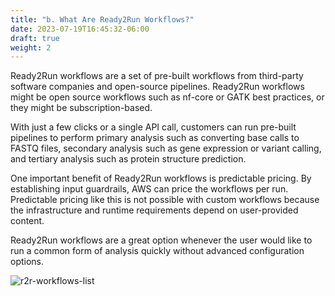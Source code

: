 ```yaml
---
title: "b. What Are Ready2Run Workflows?"
date: 2023-07-19T16:45:32-06:00
draft: true
weight: 2
---
```


Ready2Run workflows are a set of pre-built workflows from third-party software companies and open-source pipelines. Ready2Run workflows might be open source workflows such as nf-core or GATK best practices, or they might be subscription-based.

With just a few clicks or a single API call, customers can run pre-built pipelines to perform primary analysis such as converting base calls to FASTQ files, secondary analysis such as gene expression or variant calling, and tertiary analysis such as protein structure prediction.

One important benefit of Ready2Run workflows is predictable pricing. By establishing input guardrails, AWS can price the workflows per run. Predictable pricing like this is not possible with custom workflows because the infrastructure and runtime requirements depend on user-provided content.

Ready2Run workflows are a great option whenever the user would like to run a common form of analysis quickly without advanced configuration options.

![r2r-workflows-list](images/r2r-workflows-list.png)